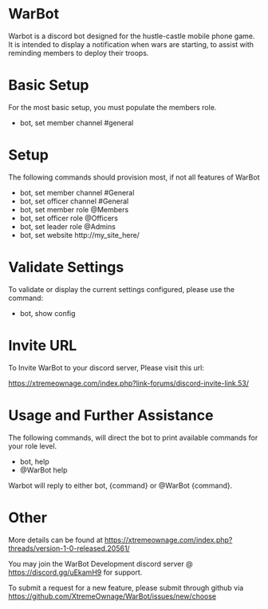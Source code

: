 # WarBot
Warbot is a discord bot designed for the hustle-castle mobile phone game. It is intended to display a notification when wars are starting, to assist with reminding members to deploy their troops.

# Basic Setup

For the most basic setup, you must populate the members role.

* bot, set member channel #general

# Setup

The following commands should provision most, if not all features of WarBot

* bot, set member channel #General
* bot, set officer channel #General
* bot, set member role @Members
* bot, set officer role @Officers
* bot, set leader role @Admins
* bot, set website http://my_site_here/

# Validate Settings

To validate or display the current settings configured, please use the command:
* bot, show config

# Invite URL
To Invite WarBot to your discord server, Please visit this url:

https://xtremeownage.com/index.php?link-forums/discord-invite-link.53/

# Usage and Further Assistance

The following commands, will direct the bot to print available commands for your role level.
* bot, help
* @WarBot help

Warbot will reply to either bot, {command} or @WarBot {command}.


# Other

More details can be found at https://xtremeownage.com/index.php?threads/version-1-0-released.20561/

You may join the WarBot Development discord server @ https://discord.gg/uEkamH9 for support.

To submit a request for a new feature, please submit through github via https://github.com/XtremeOwnage/WarBot/issues/new/choose
